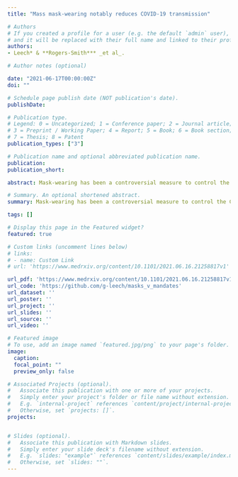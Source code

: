 ```yaml
---
title: "Mass mask-wearing notably reduces COVID-19 transmission"

# Authors
# If you created a profile for a user (e.g. the default `admin` user), write the username (folder name) here 
# and it will be replaced with their full name and linked to their profile.
authors:
- Leech* & **Rogers-Smith*** _et al_.

# Author notes (optional)

date: "2021-06-17T00:00:00Z"
doi: ""

# Schedule page publish date (NOT publication's date).
publishDate: 

# Publication type.
# Legend: 0 = Uncategorized; 1 = Conference paper; 2 = Journal article;
# 3 = Preprint / Working Paper; 4 = Report; 5 = Book; 6 = Book section;
# 7 = Thesis; 8 = Patent
publication_types: ["3"]

# Publication name and optional abbreviated publication name.
publication:
publication_short:

abstract: Mask-wearing has been a controversial measure to control the COVID-19 pandemic. While masks are known to substantially reduce disease transmission in healthcare settings [1–3], studies in community settings report inconsistent results [4–6]. Investigating the inconsistency within epidemiological studies, we find that a commonly used proxy, government mask mandates, does not correlate with large increases in mask-wearing in our window of analysis. We thus analyse the effect of mask-wearing on transmission instead, drawing on several datasets covering 92 regions on 6 continents, including the largest survey of individual-level wearing behaviour (n=20 million) [7]. Using a hierarchical Bayesian model, we estimate the effect of both mask-wearing and mask-mandates on transmission by linking wearing levels (or mandates) to reported cases in each region, adjusting for mobility and nonpharmaceutical interventions. We assess the robustness of our results in 123 experiments spanning 22 sensitivity analyses. Across these analyses, we find that an entire population wearing masks in public leads to a median reduction in the reproduction number 𝑅 of 25.8%, with 95% of the medians between 22.2% and 30.9%. In our window of analysis, the median reduction in 𝑅 associated with the wearing level observed in each region was 20.4% [2.0%, 23.3%]. We do not find evidence that mandating mask-wearing reduces transmission. Our results suggest that mask-wearing is strongly affected by factors other than mandates. We establish the effectiveness of mass mask-wearing, and highlight that wearing data, not mandate data, are necessary to infer this effect.

# Summary. An optional shortened abstract.
summary: Mask-wearing has been a controversial measure to control the COVID-19 pandemic. While masks are known to substantially reduce disease transmission in healthcare settings [1–3], studies in community settings report inconsistent results [4–6]. Investigating the inconsistency within epidemiological studies, we find that a commonly used proxy, government mask mandates, does not correlate with large increases in mask-wearing in our window of analysis. We thus analyse the effect of mask-wearing on transmission instead, drawing on several datasets covering 92 regions on 6 continents, including the largest survey of individual-level wearing behaviour (n=20 million) [7]. Using a hierarchical Bayesian model, we estimate the effect of both mask-wearing and mask-mandates on transmission by linking wearing levels (or mandates) to reported cases in each region, adjusting for mobility and nonpharmaceutical interventions. We assess the robustness of our results in 123 experiments spanning 22 sensitivity analyses. Our results suggest that mask-wearing is strongly affected by factors other than mandates. We establish the effectiveness of mass mask-wearing, and highlight that wearing data, not mandate data, are necessary to infer this effect.

tags: []

# Display this page in the Featured widget?
featured: true

# Custom links (uncomment lines below)
# links:
# - name: Custom Link
# url: 'https://www.medrxiv.org/content/10.1101/2021.06.16.21258817v1'

url_pdf: 'https://www.medrxiv.org/content/10.1101/2021.06.16.21258817v1.full.pdf'
url_code: 'https://github.com/g-leech/masks_v_mandates'
url_dataset: ''
url_poster: ''
url_project: ''
url_slides: ''
url_source: ''
url_video: ''

# Featured image
# To use, add an image named `featured.jpg/png` to your page's folder. 
image:
  caption:
  focal_point: ""
  preview_only: false

# Associated Projects (optional).
#   Associate this publication with one or more of your projects.
#   Simply enter your project's folder or file name without extension.
#   E.g. `internal-project` references `content/project/internal-project/index.md`.
#   Otherwise, set `projects: []`.
projects:


# Slides (optional).
#   Associate this publication with Markdown slides.
#   Simply enter your slide deck's filename without extension.
#   E.g. `slides: "example"` references `content/slides/example/index.md`.
#   Otherwise, set `slides: ""`.
---
```

